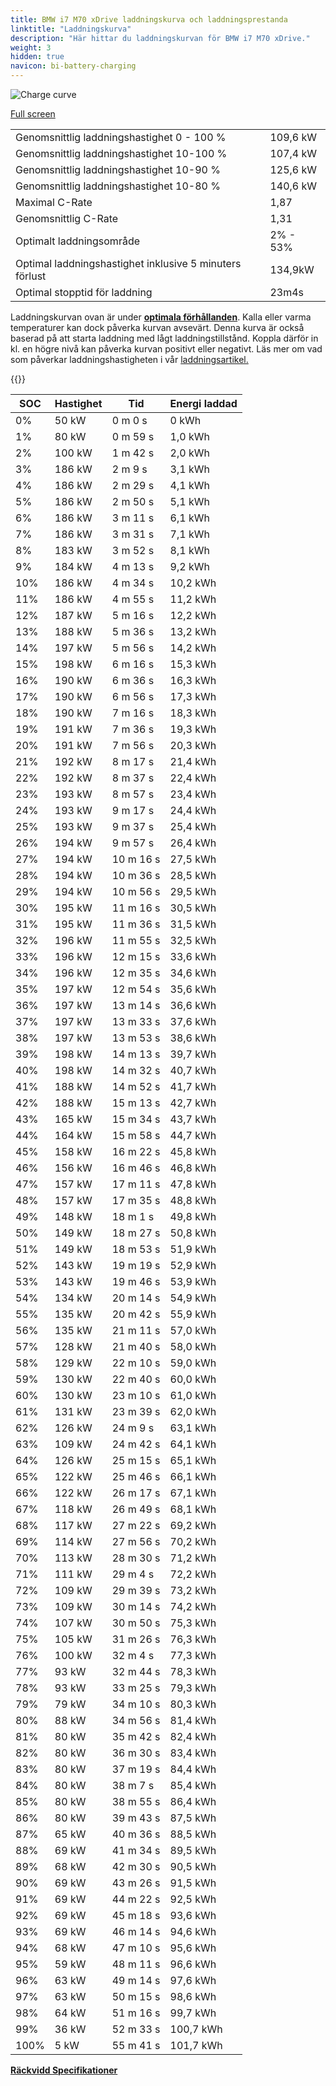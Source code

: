 ```yaml
---
title: BMW i7 M70 xDrive laddningskurva och laddningsprestanda
linktitle: "Laddningskurva"
description: "Här hittar du laddningskurvan för BMW i7 M70 xDrive."
weight: 3
hidden: true
navicon: bi-battery-charging
---
```

<!-- markdownlint-disable MD033 -->
<img src="/images/models/bmw/i7/i7_m70_xdrive/chargingcurve.svg" alt="Charge curve" class="img-fluid">

[Full screen](/images/models/bmw/i7/i7_m70_xdrive/chargingcurve.svg)


<table class="table table-striped border">
<tbody>
<tr>
<td>Genomsnittlig laddningshastighet 0 - 100 %</td><td>109,6 kW</td>
</tr>
<tr>
<td>Genomsnittlig laddningshastighet 10-100 %</td><td>107,4 kW</td>
</tr>
<tr>
<td>Genomsnittlig laddningshastighet 10-90 %</td><td>125,6 kW</td>
</tr>
<tr>
<td>Genomsnittlig laddningshastighet 10-80 %</td><td>140,6 kW</td>
</tr>
<tr>
<td>Maximal C-Rate</td><td>1,87</td>
</tr>
<tr>
<td>Genomsnittlig C-Rate</td><td>1,31</td>
</tr>
<tr>
<td>Optimalt laddningsområde</td><td>2% - 53%</td>
</tr>
<tr>
<td>Optimal laddningshastighet inklusive 5 minuters förlust</td><td>134,9kW</td>
</tr>
<tr>
<td>Optimal stopptid för laddning</td><td>23m4s</td>
</tr>
</tbody>
</table>


Laddningskurvan ovan är under **[optimala förhållanden](../../../../../technology/battery/charging/#temperatur)**. Kalla eller varma temperaturer kan dock påverka kurvan avsevärt. Denna kurva är också baserad på att starta laddning med lågt laddningstillstånd. Koppla därför in kl. en högre nivå kan påverka kurvan positivt eller negativt. Läs mer om vad som påverkar laddningshastigheten i vår [laddningsartikel.](../../../../../technology/battery/charging/)


{{<evkxdisplayaddarticle />}}
<table class="table table-striped border">
<thead>
<tr><th>SOC</th><th>Hastighet</th><th>Tid</th><th>Energi laddad</th></tr>
</thead>
<tbody>
<tr>
<td>0%</td><td>50 kW</td><td> 0 m 0 s </td><td>0 kWh </td>
</tr>
<tr>
<td>1%</td><td>80 kW</td><td> 0 m 59 s </td><td>1,0 kWh </td>
</tr>
<tr>
<td>2%</td><td>100 kW</td><td> 1 m 42 s </td><td>2,0 kWh </td>
</tr>
<tr>
<td>3%</td><td>186 kW</td><td> 2 m 9 s </td><td>3,1 kWh </td>
</tr>
<tr>
<td>4%</td><td>186 kW</td><td> 2 m 29 s </td><td>4,1 kWh </td>
</tr>
<tr>
<td>5%</td><td>186 kW</td><td> 2 m 50 s </td><td>5,1 kWh </td>
</tr>
<tr>
<td>6%</td><td>186 kW</td><td> 3 m 11 s </td><td>6,1 kWh </td>
</tr>
<tr>
<td>7%</td><td>186 kW</td><td> 3 m 31 s </td><td>7,1 kWh </td>
</tr>
<tr>
<td>8%</td><td>183 kW</td><td> 3 m 52 s </td><td>8,1 kWh </td>
</tr>
<tr>
<td>9%</td><td>184 kW</td><td> 4 m 13 s </td><td>9,2 kWh </td>
</tr>
<tr>
<td>10%</td><td>186 kW</td><td> 4 m 34 s </td><td>10,2 kWh </td>
</tr>
<tr>
<td>11%</td><td>186 kW</td><td> 4 m 55 s </td><td>11,2 kWh </td>
</tr>
<tr>
<td>12%</td><td>187 kW</td><td> 5 m 16 s </td><td>12,2 kWh </td>
</tr>
<tr>
<td>13%</td><td>188 kW</td><td> 5 m 36 s </td><td>13,2 kWh </td>
</tr>
<tr>
<td>14%</td><td>197 kW</td><td> 5 m 56 s </td><td>14,2 kWh </td>
</tr>
<tr>
<td>15%</td><td>198 kW</td><td> 6 m 16 s </td><td>15,3 kWh </td>
</tr>
<tr>
<td>16%</td><td>190 kW</td><td> 6 m 36 s </td><td>16,3 kWh </td>
</tr>
<tr>
<td>17%</td><td>190 kW</td><td> 6 m 56 s </td><td>17,3 kWh </td>
</tr>
<tr>
<td>18%</td><td>190 kW</td><td> 7 m 16 s </td><td>18,3 kWh </td>
</tr>
<tr>
<td>19%</td><td>191 kW</td><td> 7 m 36 s </td><td>19,3 kWh </td>
</tr>
<tr>
<td>20%</td><td>191 kW</td><td> 7 m 56 s </td><td>20,3 kWh </td>
</tr>
<tr>
<td>21%</td><td>192 kW</td><td> 8 m 17 s </td><td>21,4 kWh </td>
</tr>
<tr>
<td>22%</td><td>192 kW</td><td> 8 m 37 s </td><td>22,4 kWh </td>
</tr>
<tr>
<td>23%</td><td>193 kW</td><td> 8 m 57 s </td><td>23,4 kWh </td>
</tr>
<tr>
<td>24%</td><td>193 kW</td><td> 9 m 17 s </td><td>24,4 kWh </td>
</tr>
<tr>
<td>25%</td><td>193 kW</td><td> 9 m 37 s </td><td>25,4 kWh </td>
</tr>
<tr>
<td>26%</td><td>194 kW</td><td> 9 m 57 s </td><td>26,4 kWh </td>
</tr>
<tr>
<td>27%</td><td>194 kW</td><td> 10 m 16 s </td><td>27,5 kWh </td>
</tr>
<tr>
<td>28%</td><td>194 kW</td><td> 10 m 36 s </td><td>28,5 kWh </td>
</tr>
<tr>
<td>29%</td><td>194 kW</td><td> 10 m 56 s </td><td>29,5 kWh </td>
</tr>
<tr>
<td>30%</td><td>195 kW</td><td> 11 m 16 s </td><td>30,5 kWh </td>
</tr>
<tr>
<td>31%</td><td>195 kW</td><td> 11 m 36 s </td><td>31,5 kWh </td>
</tr>
<tr>
<td>32%</td><td>196 kW</td><td> 11 m 55 s </td><td>32,5 kWh </td>
</tr>
<tr>
<td>33%</td><td>196 kW</td><td> 12 m 15 s </td><td>33,6 kWh </td>
</tr>
<tr>
<td>34%</td><td>196 kW</td><td> 12 m 35 s </td><td>34,6 kWh </td>
</tr>
<tr>
<td>35%</td><td>197 kW</td><td> 12 m 54 s </td><td>35,6 kWh </td>
</tr>
<tr>
<td>36%</td><td>197 kW</td><td> 13 m 14 s </td><td>36,6 kWh </td>
</tr>
<tr>
<td>37%</td><td>197 kW</td><td> 13 m 33 s </td><td>37,6 kWh </td>
</tr>
<tr>
<td>38%</td><td>197 kW</td><td> 13 m 53 s </td><td>38,6 kWh </td>
</tr>
<tr>
<td>39%</td><td>198 kW</td><td> 14 m 13 s </td><td>39,7 kWh </td>
</tr>
<tr>
<td>40%</td><td>198 kW</td><td> 14 m 32 s </td><td>40,7 kWh </td>
</tr>
<tr>
<td>41%</td><td>188 kW</td><td> 14 m 52 s </td><td>41,7 kWh </td>
</tr>
<tr>
<td>42%</td><td>188 kW</td><td> 15 m 13 s </td><td>42,7 kWh </td>
</tr>
<tr>
<td>43%</td><td>165 kW</td><td> 15 m 34 s </td><td>43,7 kWh </td>
</tr>
<tr>
<td>44%</td><td>164 kW</td><td> 15 m 58 s </td><td>44,7 kWh </td>
</tr>
<tr>
<td>45%</td><td>158 kW</td><td> 16 m 22 s </td><td>45,8 kWh </td>
</tr>
<tr>
<td>46%</td><td>156 kW</td><td> 16 m 46 s </td><td>46,8 kWh </td>
</tr>
<tr>
<td>47%</td><td>157 kW</td><td> 17 m 11 s </td><td>47,8 kWh </td>
</tr>
<tr>
<td>48%</td><td>157 kW</td><td> 17 m 35 s </td><td>48,8 kWh </td>
</tr>
<tr>
<td>49%</td><td>148 kW</td><td> 18 m 1 s </td><td>49,8 kWh </td>
</tr>
<tr>
<td>50%</td><td>149 kW</td><td> 18 m 27 s </td><td>50,8 kWh </td>
</tr>
<tr>
<td>51%</td><td>149 kW</td><td> 18 m 53 s </td><td>51,9 kWh </td>
</tr>
<tr>
<td>52%</td><td>143 kW</td><td> 19 m 19 s </td><td>52,9 kWh </td>
</tr>
<tr>
<td>53%</td><td>143 kW</td><td> 19 m 46 s </td><td>53,9 kWh </td>
</tr>
<tr>
<td>54%</td><td>134 kW</td><td> 20 m 14 s </td><td>54,9 kWh </td>
</tr>
<tr>
<td>55%</td><td>135 kW</td><td> 20 m 42 s </td><td>55,9 kWh </td>
</tr>
<tr>
<td>56%</td><td>135 kW</td><td> 21 m 11 s </td><td>57,0 kWh </td>
</tr>
<tr>
<td>57%</td><td>128 kW</td><td> 21 m 40 s </td><td>58,0 kWh </td>
</tr>
<tr>
<td>58%</td><td>129 kW</td><td> 22 m 10 s </td><td>59,0 kWh </td>
</tr>
<tr>
<td>59%</td><td>130 kW</td><td> 22 m 40 s </td><td>60,0 kWh </td>
</tr>
<tr>
<td>60%</td><td>130 kW</td><td> 23 m 10 s </td><td>61,0 kWh </td>
</tr>
<tr>
<td>61%</td><td>131 kW</td><td> 23 m 39 s </td><td>62,0 kWh </td>
</tr>
<tr>
<td>62%</td><td>126 kW</td><td> 24 m 9 s </td><td>63,1 kWh </td>
</tr>
<tr>
<td>63%</td><td>109 kW</td><td> 24 m 42 s </td><td>64,1 kWh </td>
</tr>
<tr>
<td>64%</td><td>126 kW</td><td> 25 m 15 s </td><td>65,1 kWh </td>
</tr>
<tr>
<td>65%</td><td>122 kW</td><td> 25 m 46 s </td><td>66,1 kWh </td>
</tr>
<tr>
<td>66%</td><td>122 kW</td><td> 26 m 17 s </td><td>67,1 kWh </td>
</tr>
<tr>
<td>67%</td><td>118 kW</td><td> 26 m 49 s </td><td>68,1 kWh </td>
</tr>
<tr>
<td>68%</td><td>117 kW</td><td> 27 m 22 s </td><td>69,2 kWh </td>
</tr>
<tr>
<td>69%</td><td>114 kW</td><td> 27 m 56 s </td><td>70,2 kWh </td>
</tr>
<tr>
<td>70%</td><td>113 kW</td><td> 28 m 30 s </td><td>71,2 kWh </td>
</tr>
<tr>
<td>71%</td><td>111 kW</td><td> 29 m 4 s </td><td>72,2 kWh </td>
</tr>
<tr>
<td>72%</td><td>109 kW</td><td> 29 m 39 s </td><td>73,2 kWh </td>
</tr>
<tr>
<td>73%</td><td>109 kW</td><td> 30 m 14 s </td><td>74,2 kWh </td>
</tr>
<tr>
<td>74%</td><td>107 kW</td><td> 30 m 50 s </td><td>75,3 kWh </td>
</tr>
<tr>
<td>75%</td><td>105 kW</td><td> 31 m 26 s </td><td>76,3 kWh </td>
</tr>
<tr>
<td>76%</td><td>100 kW</td><td> 32 m 4 s </td><td>77,3 kWh </td>
</tr>
<tr>
<td>77%</td><td>93 kW</td><td> 32 m 44 s </td><td>78,3 kWh </td>
</tr>
<tr>
<td>78%</td><td>93 kW</td><td> 33 m 25 s </td><td>79,3 kWh </td>
</tr>
<tr>
<td>79%</td><td>79 kW</td><td> 34 m 10 s </td><td>80,3 kWh </td>
</tr>
<tr>
<td>80%</td><td>88 kW</td><td> 34 m 56 s </td><td>81,4 kWh </td>
</tr>
<tr>
<td>81%</td><td>80 kW</td><td> 35 m 42 s </td><td>82,4 kWh </td>
</tr>
<tr>
<td>82%</td><td>80 kW</td><td> 36 m 30 s </td><td>83,4 kWh </td>
</tr>
<tr>
<td>83%</td><td>80 kW</td><td> 37 m 19 s </td><td>84,4 kWh </td>
</tr>
<tr>
<td>84%</td><td>80 kW</td><td> 38 m 7 s </td><td>85,4 kWh </td>
</tr>
<tr>
<td>85%</td><td>80 kW</td><td> 38 m 55 s </td><td>86,4 kWh </td>
</tr>
<tr>
<td>86%</td><td>80 kW</td><td> 39 m 43 s </td><td>87,5 kWh </td>
</tr>
<tr>
<td>87%</td><td>65 kW</td><td> 40 m 36 s </td><td>88,5 kWh </td>
</tr>
<tr>
<td>88%</td><td>69 kW</td><td> 41 m 34 s </td><td>89,5 kWh </td>
</tr>
<tr>
<td>89%</td><td>68 kW</td><td> 42 m 30 s </td><td>90,5 kWh </td>
</tr>
<tr>
<td>90%</td><td>69 kW</td><td> 43 m 26 s </td><td>91,5 kWh </td>
</tr>
<tr>
<td>91%</td><td>69 kW</td><td> 44 m 22 s </td><td>92,5 kWh </td>
</tr>
<tr>
<td>92%</td><td>69 kW</td><td> 45 m 18 s </td><td>93,6 kWh </td>
</tr>
<tr>
<td>93%</td><td>69 kW</td><td> 46 m 14 s </td><td>94,6 kWh </td>
</tr>
<tr>
<td>94%</td><td>68 kW</td><td> 47 m 10 s </td><td>95,6 kWh </td>
</tr>
<tr>
<td>95%</td><td>59 kW</td><td> 48 m 11 s </td><td>96,6 kWh </td>
</tr>
<tr>
<td>96%</td><td>63 kW</td><td> 49 m 14 s </td><td>97,6 kWh </td>
</tr>
<tr>
<td>97%</td><td>63 kW</td><td> 50 m 15 s </td><td>98,6 kWh </td>
</tr>
<tr>
<td>98%</td><td>64 kW</td><td> 51 m 16 s </td><td>99,7 kWh </td>
</tr>
<tr>
<td>99%</td><td>36 kW</td><td> 52 m 33 s </td><td>100,7 kWh </td>
</tr>
<tr>
<td>100%</td><td>5 kW</td><td> 55 m 41 s </td><td>101,7 kWh </td>
</tr>
</tbody>
</table>

<div class="mt-3 mb-3">
<a href="../rangeandconsumption/" class="text-decoration-none text-black">
<strong><i class="bi-arrow-left"></i> Räckvidd </strong>
</a>
<a href="../specifications/" class="text-decoration-none text-black float-end">
<strong>Specifikationer <i class="bi-arrow-right"></i></strong>
</a>
</div>
